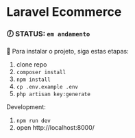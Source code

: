 # Laravel Ecommerce

###  🕖 STATUS: `em andamento`

 🚀 Para instalar o projeto, siga estas etapas:

1. clone repo
2. `composer install`
3. `npm install`
4. `cp .env.example .env`
5. `php artisan key:generate`

Development:

1. `npm run dev`
2. open http://localhost:8000/
